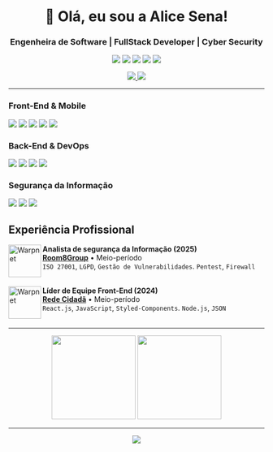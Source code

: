 <h1 align="center"> 
  👋 Olá, eu sou a Alice Sena!
</h1>

<h3 align="center"> 
  Engenheira de Software | FullStack Developer | Cyber Security
</h3>

<p align="center">
  <img src="https://img.shields.io/badge/-React-61DAFB?style=for-the-badge&logo=react&logoColor=white" />
  <img src="https://img.shields.io/badge/-TypeScript-3178C6?style=for-the-badge&logo=typescript&logoColor=white" />
  <img src="https://img.shields.io/badge/-Java-007396?style=for-the-badge&logo=java&logoColor=white" />
  <img src="https://img.shields.io/badge/-Spring%20Boot-6DB33F?style=for-the-badge&logo=spring&logoColor=white" />
  <img src="https://img.shields.io/badge/-Cyber%20Security-FF6D00?style=for-the-badge&logo=lock&logoColor=white" />
</p>

<p align="center">
  <a href="mailto:alicesenaprincipal@gmail.com">
    <img src="https://img.shields.io/badge/-Gmail-D14836?style=for-the-badge&logo=gmail&logoColor=white" />
  </a>
  <a href="https://www.linkedin.com/in/alicessenapereira/">
    <img src="https://img.shields.io/badge/-LinkedIn-0077B5?style=for-the-badge&logo=linkedin&logoColor=white" />
  </a>
</p>

---
### **Front-End & Mobile**
<div>
  <img src="https://img.shields.io/badge/React-20232A?style=for-the-badge&logo=react&logoColor=61DAFB" />
  <img src="https://img.shields.io/badge/TypeScript-007ACC?style=for-the-badge&logo=typescript&logoColor=white" />
  <img src="https://img.shields.io/badge/Next.js-000000?style=for-the-badge&logo=next.js&logoColor=white" />
  <img src="https://img.shields.io/badge/Tailwind_CSS-38B2AC?style=for-the-badge&logo=tailwind-css&logoColor=white" />
  <img src="https://img.shields.io/badge/React_Native-20232A?style=for-the-badge&logo=react&logoColor=61DAFB" />
</div>

### **Back-End & DevOps**
<div>
  <img src="https://img.shields.io/badge/Java-ED8B00?style=for-the-badge&logo=openjdk&logoColor=white" />
  <img src="https://img.shields.io/badge/Spring_Boot-6DB33F?style=for-the-badge&logo=spring-boot&logoColor=white" />
  <img src="https://img.shields.io/badge/PostgreSQL-316192?style=for-the-badge&logo=postgresql&logoColor=white" />
  <img src="https://img.shields.io/badge/Docker-2496ED?style=for-the-badge&logo=docker&logoColor=white" />
</div>

### **Segurança da Informação**
<div>
  <img src="https://img.shields.io/badge/ISO%2027001-%2300599C?style=for-the-badge&logo=iso&logoColor=white" />
  <img src="https://img.shields.io/badge/LGPD-%2300A651?style=for-the-badge" />
  <img src="https://img.shields.io/badge/Pentesting-%23E34F26?style=for-the-badge&logo=pentest&logoColor=white" />
</div>

## **Experiência Profissional**


[<img align="left" height="64px" width="64px" alt="Warpnet" src="https://room8group.com/wp-content/uploads/2024/08/R8G1.svg"/>](https://www.room8group.com/)

**Analista de segurança da Informação (2025)** \
[**Room8Group**](https://www.room8group.com/) • Meio-período \
`ISO 27001`, `LGPD`, `Gestão de Vulnerabilidades`. `Pentest`, `Firewall`\
<br/> 

[<img align="left" height="64px" width="64px" alt="Warpnet" src="https://storage.googleapis.com/octa-static-tenants/o185647-492/chat/2024-06-04/fp6W8jbwIfEN1d1-trv3V.jpg"/>](https://www.room8group.com/)

**Líder de Equipe Front-End (2024)** \
[**Rede Cidadã**](https://www.redecidada.org.br/) • Meio-período \
`React.js`, `JavaScript`, `Styled-Components`. `Node.js`, `JSON`\
<br/> 

---
<div align="center">
  <img height="165em" src="https://github-readme-stats.vercel.app/api?username=alicessena&show_icons=true&count_private=true&theme=radical&hide_border=true" />
  <img height="165em" src="https://github-readme-stats.vercel.app/api/top-langs/?username=alicessena&layout=compact&theme=radical&hide_border=true" />
</div>

---

<p align="center">
  <a href="https://www.linkedin.com/in/alicessenapereira/">
    <img src="https://img.shields.io/badge/-Vamos%20conversar%3F-0077B5?style=for-the-badge&logo=linkedin&logoColor=white" />
  </a>
</p>
